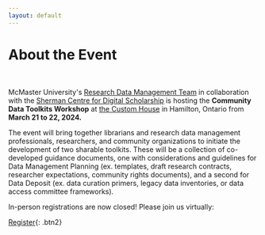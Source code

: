 ```yaml
---
layout: default
---
```


<h1 class="post-title">About the Event</h1>
<br />

McMaster University's [Research Data Management Team](https://rdm.mcmaster.ca/about) in collaboration with the [Sherman Centre for Digital Scholarship](https://scds.ca/) is hosting the <b>Community Data Toolkits Workshop</b> at [the Custom House](https://wahc-museum.ca/custom-house/) in Hamilton, Ontario from <b>March 21 to 22, 2024.</b> 

The event will bring together librarians and research data management professionals, researchers, and community organizations to initiate the development of two sharable toolkits. These will be a collection of co-developed guidance documents, one with considerations and guidelines for Data Management Planning (ex. templates, draft research contracts, researcher expectations, community rights documents), and a second for Data Deposit (ex. data curation primers, legacy data inventories, or data access committee frameworks).

In-person registrations are now closed! Please join us virtually:

[Register](https://mcmaster.zoom.us/meeting/register/tJ0tdeqorDgoGNdxtJIT8WPgowOvupEpp50S){: .btn2}


